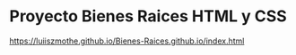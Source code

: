 # Proyecto Bienes Raices HTML  y  CSS
https://luiiszmothe.github.io/Bienes-Raices.github.io/index.html

